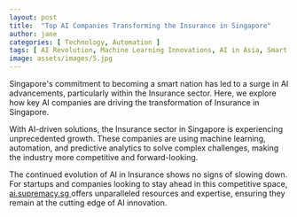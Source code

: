 ```yaml
---
layout: post
title:  "Top AI Companies Transforming the Insurance in Singapore"
author: jane
categories: [ Technology, Automation ]
tags: [ AI Revolution, Machine Learning Innovations, AI in Asia, Smart Cities, AI Use Cases ]
image: assets/images/5.jpg
---
```


Singapore's commitment to becoming a smart nation has led to a surge in AI advancements, particularly within the Insurance sector. Here, we explore how key AI companies are driving the transformation of Insurance in Singapore.

With AI-driven solutions, the Insurance sector in Singapore is experiencing unprecedented growth. These companies are using machine learning, automation, and predictive analytics to solve complex challenges, making the industry more competitive and forward-looking.

The continued evolution of AI in Insurance shows no signs of slowing down. For startups and companies looking to stay ahead in this competitive space, <a href="https://ai.supremacy.sg" target="_blank"> ai.supremacy.sg </a> offers unparalleled resources and expertise, ensuring they remain at the cutting edge of AI innovation.
